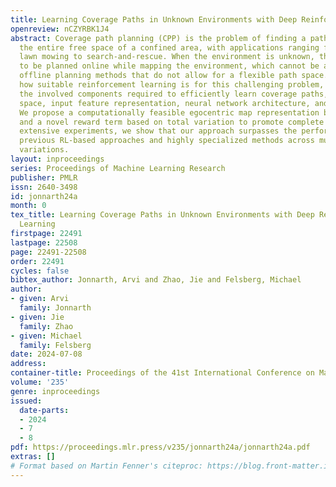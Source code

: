 ```yaml
---
title: Learning Coverage Paths in Unknown Environments with Deep Reinforcement Learning
openreview: nCZYRBK1J4
abstract: Coverage path planning (CPP) is the problem of finding a path that covers
  the entire free space of a confined area, with applications ranging from robotic
  lawn mowing to search-and-rescue. When the environment is unknown, the path needs
  to be planned online while mapping the environment, which cannot be addressed by
  offline planning methods that do not allow for a flexible path space. We investigate
  how suitable reinforcement learning is for this challenging problem, and analyze
  the involved components required to efficiently learn coverage paths, such as action
  space, input feature representation, neural network architecture, and reward function.
  We propose a computationally feasible egocentric map representation based on frontiers,
  and a novel reward term based on total variation to promote complete coverage. Through
  extensive experiments, we show that our approach surpasses the performance of both
  previous RL-based approaches and highly specialized methods across multiple CPP
  variations.
layout: inproceedings
series: Proceedings of Machine Learning Research
publisher: PMLR
issn: 2640-3498
id: jonnarth24a
month: 0
tex_title: Learning Coverage Paths in Unknown Environments with Deep Reinforcement
  Learning
firstpage: 22491
lastpage: 22508
page: 22491-22508
order: 22491
cycles: false
bibtex_author: Jonnarth, Arvi and Zhao, Jie and Felsberg, Michael
author:
- given: Arvi
  family: Jonnarth
- given: Jie
  family: Zhao
- given: Michael
  family: Felsberg
date: 2024-07-08
address:
container-title: Proceedings of the 41st International Conference on Machine Learning
volume: '235'
genre: inproceedings
issued:
  date-parts:
  - 2024
  - 7
  - 8
pdf: https://proceedings.mlr.press/v235/jonnarth24a/jonnarth24a.pdf
extras: []
# Format based on Martin Fenner's citeproc: https://blog.front-matter.io/posts/citeproc-yaml-for-bibliographies/
---
```

